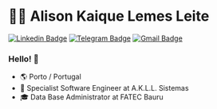 # 👨‍💻 Alison Kaique Lemes Leite

[![Linkedin Badge](https://img.shields.io/badge/-LinkedIn-blue?style=flat-square&logo=Linkedin&logoColor=white&link=https://www.linkedin.com/in/alisonkaique/)](https://www.linkedin.com/in/alisonkaique/)
[![Telegram Badge](https://img.shields.io/badge/-Telegram-1ca0f1?style=flat-square&labelColor=1ca0f1&logo=telegram&logoColor=white&link=https://t.me/richardolopes)](https://t.me/alisonkaique)
[![Gmail Badge](https://img.shields.io/badge/-Gmail-c14438?style=flat-square&logo=Gmail&logoColor=white&link=mailto:alisonkaique@gmail.com)](mailto:alisonkaique@gmail.com)

### Hello! 👋

- 🌎 Porto / Portugal
- 💼 Specialist Software Engineer at A.K.L.L. Sistemas
- 🎓 Data Base Administrator at FATEC Bauru

